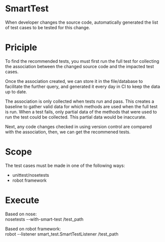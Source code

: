 # SmartTest
When developer changes the source code, automatically generated the list of test cases to be tested for this change.

# Priciple
To find the recommended tests, you must first run the full test for collecting the association between the changed source code and the impacted test cases.     
   
Once the association created, we can store it in the file/database to facilitate the further query, and generated it every day in CI to keep the data up to date.
   
The association is only collected when tests run and pass. This creates a baseline to gather valid data for which methods are used when the full test is run. When a test fails, only partial data of the methods that were used to run the test could be collected. This partial data would be inaccurate.    
   
Next, any code changes checked in using version control are compared with the association, then, we can get the recommened tests.

# Scope
The test cases must be made in one of the following ways:
- unittest/nosetests
- robot framework

# Execute
Based on nose:    
nosetests --with-smart-test /test_path

Based on robot framework:    
robot --listener smart_test.SmartTestListener /test_path

